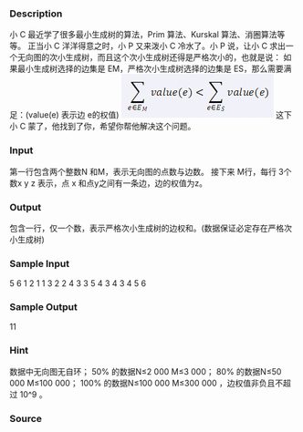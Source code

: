 
### Description
小 C 最近学了很多最小生成树的算法，Prim 算法、Kurskal 算法、消圈算法等等。 正当小 C 洋洋得意之时，小 P 又来泼小 C 冷水了。小 P 说，让小 C 求出一个无向图的次小生成树，而且这个次小生成树还得是严格次小的，也就是说： 如果最小生成树选择的边集是 EM，严格次小生成树选择的边集是 ES，那么需要满足：(value(e) 表示边 e的权值) ![](/JudgeOnline/images/1977.jpg) 这下小 C 蒙了，他找到了你，希望你帮他解决这个问题。
### Input
第一行包含两个整数N 和M，表示无向图的点数与边数。 接下来 M行，每行 3个数x y z 表示，点 x 和点y之间有一条边，边的权值为z。
### Output
包含一行，仅一个数，表示严格次小生成树的边权和。(数据保证必定存在严格次小生成树)
### Sample Input
5 6 
1 2 1 
1 3 2 
2 4 3 
3 5 4 
3 4 3 
4 5 6 
### Sample Output
11
### Hint
数据中无向图无自环； 50% 的数据N≤2 000 M≤3 000； 80% 的数据N≤50 000 M≤100 000； 100% 的数据N≤100 000 M≤300 000 ，边权值非负且不超过 10^9 。
### Source
